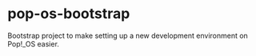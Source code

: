 # pop-os-bootstrap
Bootstrap project to make setting up a new development environment on Pop!_OS easier.
